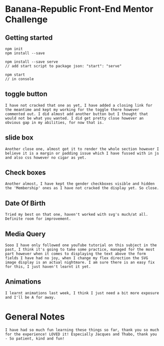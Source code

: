 # Banana-Republic Front-End Mentor Challenge

## Getting started 

```
npm init
npm install --save
```

```
npm install --save serve
// add start script to package json: "start": "serve"
```

```
npm start
// in console
```

## toggle button 
``` 
I have not cracked that one as yet, I have added a closing link for the meantime and kept my working for the toggle there however commented out. I did almost add another button but I thought that would not be what you wanted. I did get pretty close however an obvious gap in my abilities, for now that is. 
```

## slide box
``` 
Another close one, almost got it to render the whole section however I believe it is a margin or padding issue which I have fussed with in js and also css however no cigar as yet. 
```

## Check boxes
```
Another almost, I have kept the gender checkboxes visible and hidden the 'Membership' ones as I have not cracked the display yet. So close.
```

##  Date Of Birth 
``` 
Tried my best on that one, haven't worked with svg's much/at all. Definite room for improvement. 
```

## Media Query 

``` 
Sooo I have only followed one youTube tutorial on this subject in the past, I think it's going to take some practice, managed for the most part however when it comes to displaying the text above the form fields I have had no joy, when I change my flex direction the SVG image display is an actual nightmare. I am sure there is an easy fix for this, I just haven't learnt it yet. 
```

## Animations 
```
I learnt animations last week, I think I just need a bit more exposure and I'll be A for away. 
```

# General Notes 

```
I have had so much fun learning these things so far, thank you so much for the experience! LOVED it! Especially Jacques and Thabo, thank you - So patient, kind and fun! 
```